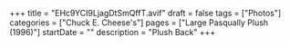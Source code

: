 +++
title = "EHc9YCI9LjagDtSmQffT.avif"
draft = false
tags = ["Photos"]
categories = ["Chuck E. Cheese's"]
pages = ["Large Pasqually Plush (1996)"]
startDate = ""
description = "Plush Back"
+++
